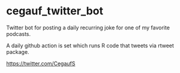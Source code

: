 # cegauf_twitter_bot

Twitter bot for posting a daily recurring joke for one of my favorite podcasts.

A daily github action is set which runs R code that tweets via rtweet package.

https://twitter.com/CegaufS

